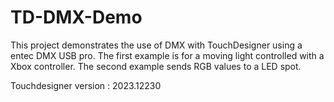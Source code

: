 # TD-DMX-Demo
This project demonstrates the use of DMX with TouchDesigner using a entec DMX USB pro. The first example is for a moving light controlled with a Xbox controller. The second example sends RGB values to a LED spot.


Touchdesigner version : 2023.12230
